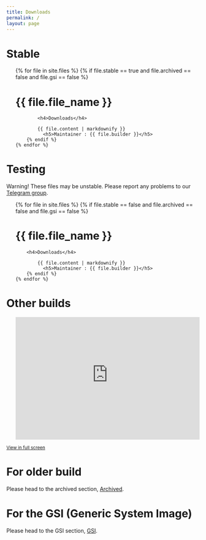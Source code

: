 ```yaml
---
title: Downloads
permalink: /
layout: page
---
```


# Stable

<ul class="files-stable">
    {% for file in site.files %}
        {% if file.stable == true and file.archived == false and file.gsi == false %}
            <h1>{{ file.file_name }}</h1>

            <h4>Downloads</h4>
            
            {{ file.content | markdownify }}
	          <h5>Maintainer : {{ file.builder }}</h5>
        {% endif %}
    {% endfor %}
</ul>

# Testing

Warning! These files may be unstable. Please report any problems to our [Telegram group](https://t.me/AOSDPx/39).

<ul class="files-unstable">
    {% for file in site.files %}
        {% if file.stable == false and file.archived == false and file.gsi == false %}
            <h1>{{ file.file_name }}</h1>

	    <h4>Downloads</h4>

            {{ file.content | markdownify }}
	          <h5>Maintainer : {{ file.builder }}</h5>
        {% endif %}
	{% endfor %}
</ul>

# Other builds

<ul class="other-builds">
    <iframe
        src="https://ams01.downloads.aosdp.com/?iframe=true&ignore={% for file in site.files %}{% if file.gsi == false %}{{ file.file_name|replace:'.zip'|replace:' (second build)':'-1'}},{% endif %}{% endfor %}gsi"
        style="width: 100%; height: 320px;" frameborder="0"></iframe>
</ul>

<small><a href="https://par01.downloads.aosdp.com">View in full screen</a></small>

# For older build

Please head to the archived section, [Archived](https://downloads.aosdp.com/archive/).

# For the GSI (Generic System Image)

Please head to the GSI section, [GSI](https://downloads.aosdp.com/gsi/).
